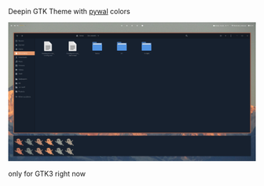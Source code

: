 Deepin GTK Theme with [pywal](https://github.com/dylanaraps/pywal) colors

![screenshot](deepin-pywal-scrot.png)


only for GTK3 right now
